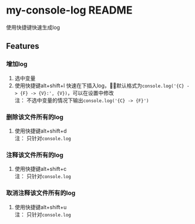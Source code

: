 # my-console-log README

使用快捷键快速生成log

## Features

### 增加log
1. 选中变量
2. 使用快捷键alt+shift+l 快速在下插入log，默认格式为`console.log('{C} -> {F} -> {V}:', {V})`，可以在设置中修改  
注： 不选中变量的情况下输出`console.log('{C} -> {F}')`

### 删除该文件所有的log
1. 使用快捷键alt+shift+d  
注： 只针对`console.log`

### 注释该文件所有的log
1. 使用快捷键alt+shift+c   
注： 只针对`console.log`

### 取消注释该文件所有的log
1. 使用快捷键alt+shift+u   
注： 只针对`console.log`
